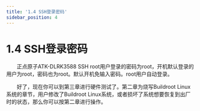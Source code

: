 ```yaml
---
title: '1.4 SSH登录密码'
sidebar_position: 4
---
```


# 1.4 SSH登录密码

&emsp;&emsp;正点原子ATK-DLRK3588 SSH root用户登录的密码为root，开机默认登录的用户为root，密码也为root。默认开机免输入密码。root用户自动登录。

&emsp;&emsp;好了，现在你可以到第三章进行硬件测试了。第二章为烧写Buildroot Linux系统的章节，用户修改了Buildroot Linux系统，或者损坏了系统想要恢复到出厂时的状态，那么你可以按第二章进行操作。



